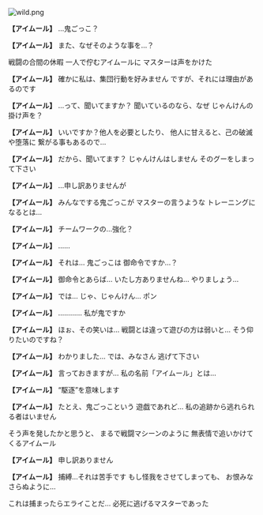 
![wild.png](../images/backgrounds/wild.png)

**【アイムール】**
…鬼ごっこ？

**【アイムール】**
また、なぜそのような事を…？

戦闘の合間の休暇
一人で佇むアイムールに
マスターは声をかけた

**【アイムール】**
確かに私は、集団行動を好みません
ですが、それには理由があるのです

**【アイムール】**
…って、聞いてますか？
聞いているのなら、なぜ
じゃんけんの掛け声を？

**【アイムール】**
いいですか？他人を必要としたり、
他人に甘えると、己の破滅や堕落に
繋がる事もあるので…

**【アイムール】**
だから、聞いてます？
じゃんけんはしません
そのグーをしまって下さい

**【アイムール】**
…申し訳ありませんが

**【アイムール】**
みんなでする鬼ごっこが
マスターの言うような
トレーニングになるとは…

**【アイムール】**
チームワークの…強化？

**【アイムール】**
……

**【アイムール】**
それは…
鬼ごっこは
御命令ですか…？

**【アイムール】**
御命令とあらば…
いたし方ありませんね…
やりましょう…

**【アイムール】**
では…
じゃ、じゃんけん…
ポン

**【アイムール】**
…………
私が鬼ですか

**【アイムール】**
ほぉ、その笑いは…
戦闘とは違って遊びの方は弱いと…
そう仰りたいのですね？

**【アイムール】**
わかりました…
では、みなさん
逃げて下さい

**【アイムール】**
言っておきますが…
私の名前「アイムール」とは…

**【アイムール】**
“駆逐”を意味します

**【アイムール】**
たとえ、鬼ごっこという
遊戯であれど…
私の追跡から逃れられる者はいません

そう声を発したかと思うと、
まるで戦闘マシーンのように
無表情で追いかけてくるアイムール

**【アイムール】**
申し訳ありません

**【アイムール】**
捕縛…それは苦手です
もし怪我をさせてしまっても、
お恨みなさらぬように…

これは捕まったらエライことだ…
必死に逃げるマスターであった